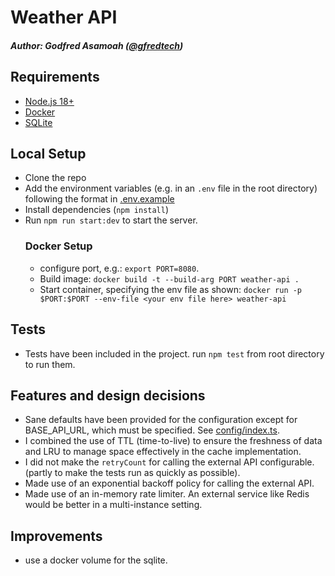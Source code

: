 # Weather API

##### Author: Godfred Asamoah ([@gfredtech](https://github.com/gfredtech))

## Requirements
- [Node.js 18+](https://nodejs.org/en/download/)
- [Docker](https://www.docker.com/products/docker-desktop/)
- [SQLite](https://sqlite.org/)

## Local Setup

- Clone the repo
- Add the environment variables (e.g. in an `.env` file in the root directory) following the format in [.env.example](./.env.example)
- Install dependencies (`npm install`)
- Run `npm run start:dev` to start the server.
    ### Docker Setup
    - configure port, e.g.: `export PORT=8080`.
    - Build image: `docker build -t --build-arg PORT weather-api .`
    - Start container, specifying the env file as shown: `docker run -p $PORT:$PORT --env-file <your env file here> weather-api`

## Tests
- Tests have been included in the project. run `npm test` from root directory to run them.


## Features and design decisions
- Sane defaults have been provided for the configuration except for BASE_API_URL, which must be specified. See [config/index.ts](./src/config/index.ts).
- I combined the use of TTL (time-to-live) to ensure the freshness of data and LRU to manage space effectively in the cache implementation.
- I did not make the `retryCount` for calling the external API configurable. (partly to make the tests run as quickly as possible).
- Made use of an exponential backoff policy for calling the external API.
- Made use of an in-memory rate limiter. An external service like Redis would be better in a multi-instance setting.

## Improvements
- use a docker volume for the sqlite.
